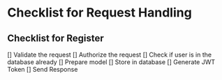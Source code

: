 # Checklist for Request Handling

## Checklist for Register

[] Validate the request
[] Authorize the request
[] Check if user is in the database already
[] Prepare model
[] Store in database
[] Generate JWT Token
[] Send Response
